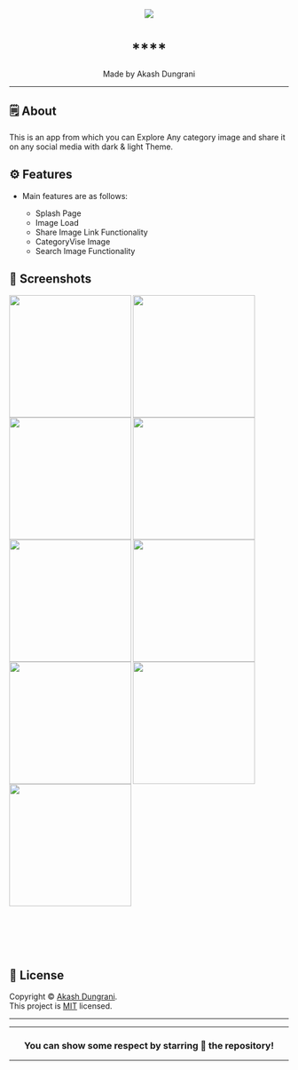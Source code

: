 <div align="center">

<img src="https://user-images.githubusercontent.com/121867955/234592771-d5581732-12a8-4cdb-abe7-516dbb70273e.png">


# ****
Made by Akash Dungrani

---

</div>

## 🗒 About

This is an app from which you can Explore Any category image and share it on any social media with dark & light Theme.

## ⚙️ Features

- Main features are as follows:

    - Splash Page
    - Image Load
    - Share Image Link Functionality
    - CategoryVise Image
    - Search Image Functionality
    
## 📲 Screenshots

<img align="left" src="https://user-images.githubusercontent.com/121867955/234577866-3baf281d-0cef-4ea9-aa7b-020beab8e19b.png" width="220px">
<img align="left" src="https://user-images.githubusercontent.com/121867955/234577937-efc9a912-a82b-48dd-9558-6610dd41a769.png" width="220px">
<img align="left" src="https://user-images.githubusercontent.com/121867955/234577952-fd6b80d2-647b-4f8b-acf4-a1299981a3ff.png" width="220px">
<img  align="left"src="https://user-images.githubusercontent.com/121867955/234577964-b8cfea45-99fb-42f3-b1e6-22426e0d26e4.png" width="220px">
<img align="left" src="https://user-images.githubusercontent.com/121867955/234577973-5c11ef26-9004-4f5c-a5a6-110eefb3f014.png" width="220px">
<img align="left" src="https://user-images.githubusercontent.com/121867955/234577989-9a358fb8-9a00-4d48-86c4-d7bdf17e39b3.png" width="220px">
<img  align="left"src="https://user-images.githubusercontent.com/121867955/234578006-10cae894-fc15-46fd-b516-a1e969d39b89.png" width="220px">
<img align="left" src="https://user-images.githubusercontent.com/121867955/234578046-a05b812e-6991-46c0-9468-0bed2d17cea9.png" width="220px">
<img  src="https://user-images.githubusercontent.com/121867955/234578053-7865d1de-19e2-4ade-905b-12d449a7b804.png" width="220px">


<br><br><br><br>



## 📝 License

Copyright © [Akash Dungrani](https://github.com/https://github.com/AkashDungrani). <br>
This project is [MIT](License.md) licensed.

---
<div align="center">

---
### You can show some respect by starring 🌟 the repository!
---

</div>
